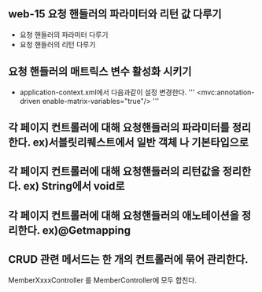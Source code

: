 ## web-15 요청 핸들러의 파라미터와 리턴 값 다루기
- 요청 핸들러의 파라미터 다루기
- 요청 핸들러의 리턴 다루기

## 요청 핸들러의 매트릭스 변수 활성화 시키기
- application-context.xml에서 다음과같이 설정 변경한다.
'''
 <mvc:annotation-driven enable-matrix-variables="true"/>
'''

##  각 페이지 컨트롤러에 대해 요청핸들러의 파라미터를 정리한다. ex)서블릿리퀘스트에서 일반 객체 나 기본타입으로 
##  각 페이지 컨트롤러에 대해 요청핸들러의 리턴값을 정리한다. ex) String에서 void로 
##  각 페이지 컨트롤러에 대해 요청핸들러의 애노테이션을  정리한다. ex)@Getmapping
##  CRUD 관련 메서드는 한 개의 컨트롤러에 묶어 관리한다.
MemberXxxxController 를 MemberController에 모두 합친다.

